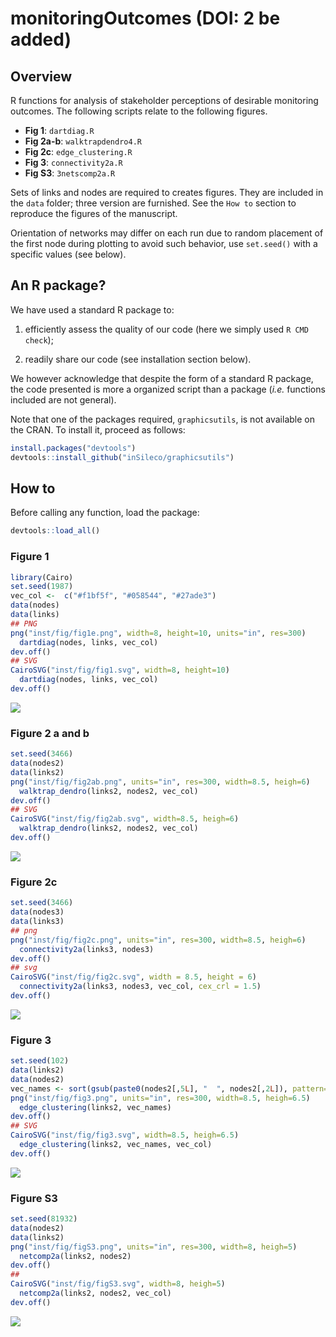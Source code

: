 # monitoringOutcomes (DOI: 2 be added)

## Overview

R functions for analysis of stakeholder perceptions of desirable monitoring outcomes.
The following scripts relate to the following figures.

- **Fig 1**: `dartdiag.R`
- **Fig 2a-b**: `walktrapdendro4.R`
- **Fig 2c**: `edge_clustering.R`
- **Fig 3**: `connectivity2a.R`
- **Fig S3**: `3netscomp2a.R`

Sets of links and nodes are required to creates figures. They are
included in the `data` folder; three version are furnished. See the `How to` section
to reproduce the figures of the manuscript.

Orientation of networks may differ on each run due to random placement of the
first node during plotting to avoid such behavior, use `set.seed()` with
a specific values (see below).


## An R package?

We have used a standard R package to:

1. efficiently assess the quality of our code (here we simply used `R CMD check`);

2. readily share our code (see installation section below).

We however acknowledge that despite the form of a standard R package, the code
presented is more a organized script than a package (*i.e.* functions included
are not general).

Note that one of the packages required, `graphicsutils`, is not available on
the CRAN. To install it, proceed as follows:

```R
install.packages("devtools")
devtools::install_github("inSileco/graphicsutils")
```



## How to

Before calling any function, load the package:

```R
devtools::load_all()
```

### Figure 1


```R
library(Cairo)
set.seed(1987)
vec_col <-  c("#f1bf5f", "#058544", "#27ade3")
data(nodes)
data(links)
## PNG
png("inst/fig/fig1e.png", width=8, height=10, units="in", res=300)
  dartdiag(nodes, links, vec_col)
dev.off()
## SVG
CairoSVG("inst/fig/fig1.svg", width=8, height=10)
  dartdiag(nodes, links, vec_col)
dev.off()
```

![](inst/fig/fig1.png)


### Figure 2 a and b

```R
set.seed(3466)
data(nodes2)
data(links2)
png("inst/fig/fig2ab.png", units="in", res=300, width=8.5, heigh=6)
  walktrap_dendro(links2, nodes2, vec_col)
dev.off()
## SVG
CairoSVG("inst/fig/fig2ab.svg", width=8.5, heigh=6)
  walktrap_dendro(links2, nodes2, vec_col)
dev.off()
```

![](inst/fig/fig2ab.png)


### Figure 2c

```R
set.seed(3466)
data(nodes3)
data(links3)
## png
png("inst/fig/fig2c.png", units="in", res=300, width=8.5, heigh=6)
  connectivity2a(links3, nodes3)
dev.off()
## svg
CairoSVG("inst/fig/fig2c.svg", width = 8.5, height = 6)
  connectivity2a(links3, nodes3, vec_col, cex_crl = 1.5)
dev.off()
```

![](inst/fig/fig2c.png)

### Figure 3

```R
set.seed(102)
data(links2)
data(nodes2)
vec_names <- sort(gsub(paste0(nodes2[,5L], "  ", nodes2[,2L]), pattern= "^n", replacement = ""))
png("inst/fig/fig3.png", units="in", res=300, width=8.5, heigh=6.5)
  edge_clustering(links2, vec_names)
dev.off()
## SVG
CairoSVG("inst/fig/fig3.svg", width=8.5, heigh=6.5)
  edge_clustering(links2, vec_names, vec_col)
dev.off()
```



![](inst/fig/fig3.png)


### Figure S3

```R
set.seed(81932)
data(nodes2)
data(links2)
png("inst/fig/figS3.png", units="in", res=300, width=8, heigh=5)
  netcomp2a(links2, nodes2)
dev.off()
##
CairoSVG("inst/fig/figS3.svg", width=8, heigh=5)
  netcomp2a(links2, nodes2, vec_col)
dev.off()
```

![](inst/fig/figS3.png)
